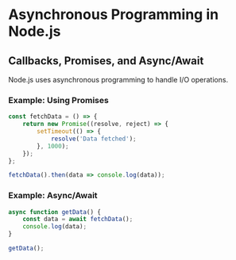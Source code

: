 
# Asynchronous Programming in Node.js

## Callbacks, Promises, and Async/Await
Node.js uses asynchronous programming to handle I/O operations.

### Example: Using Promises
```javascript
const fetchData = () => {
    return new Promise((resolve, reject) => {
        setTimeout(() => {
            resolve('Data fetched');
        }, 1000);
    });
};

fetchData().then(data => console.log(data));
```

### Example: Async/Await
```javascript
async function getData() {
    const data = await fetchData();
    console.log(data);
}

getData();
```
